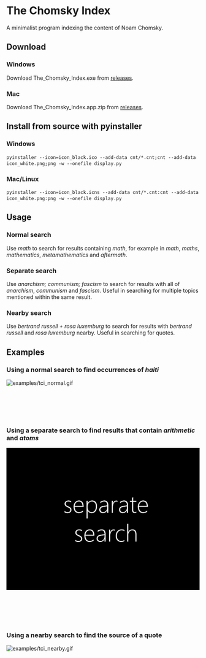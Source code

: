 # The Chomsky Index

A minimalist program indexing the content of Noam Chomsky.

## Download

### Windows

Download The_Chomsky_Index.exe from [releases](https://github.com/jasons-gh/the-chomsky-index/releases).

### Mac

Download The_Chomsky_Index.app.zip from [releases](https://github.com/jasons-gh/the-chomsky-index/releases).

## Install from source with pyinstaller

### Windows

    pyinstaller --icon=icon_black.ico --add-data cnt/*.cnt;cnt --add-data icon_white.png;png -w --onefile display.py

### Mac/Linux

    pyinstaller --icon=icon_black.icns --add-data cnt/*.cnt:cnt --add-data icon_white.png:png -w --onefile display.py

## Usage

### Normal search

Use *math* to search for results containing *math*, for example in *math*, *maths*, *mathematics*, *metamathematics* and *aftermath*.

### Separate search

Use *anarchism; communism; fascism* to search for results with all of *anarchism*, *communism* and *fascism*. Useful in searching for multiple topics mentioned within the same result.

### Nearby search

Use *bertrand russell + rosa luxemburg* to search for results with *bertrand russell* and *rosa luxemburg* nearby. Useful in searching for quotes.

## Examples

### Using a normal search to find occurrences of *haiti*

![examples/tci_normal.gif](examples/tci_normal.gif)

<br/>

<br/>

<br/>

<br/>

### Using a separate search to find results that contain *arithmetic* and *atoms*

![examples/tci_separate.gif](examples/tci_separate.gif)

<br/>

<br/>

<br/>

<br/>

### Using a nearby search to find the source of a quote

![examples/tci_nearby.gif](examples/tci_nearby.gif)
